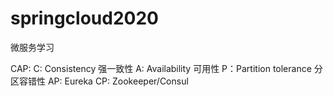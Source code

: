 # springcloud2020
微服务学习

CAP:
    C: Consistency 强一致性
    A: Availability 可用性
    P：Partition tolerance 分区容错性
    AP: Eureka
    CP: Zookeeper/Consul
